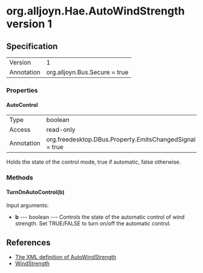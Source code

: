 # org.alljoyn.Hae.AutoWindStrength version 1

## Specification

|               |                                                             |
|---------------|-------------------------------------------------------------|
| Version       | 1                                                           |
| Annotation    | org.alljoyn.Bus.Secure = true                               |

### Properties

#### AutoControl

|               |                                                             |
|---------------|-------------------------------------------------------------|
| Type          | boolean                                                     |
| Access        | read-only                                                   |
| Annotation    | org.freedesktop.DBus.Property.EmitsChangedSignal = true     |

Holds the state of the control mode, true if automatic, false otherwise.

### Methods

#### TurnOnAutoControl(b)

Input arguments:

  * **b** --- boolean --- Controls the state of the automatic control of wind
    strength. Set TRUE/FALSE to turn on/off the automatic control.

## References

  * [The XML definition of AutoWindStrength](AutoWindStrengh-v1.xml)
  * [WindStrength](WindStrength-v1.md)
